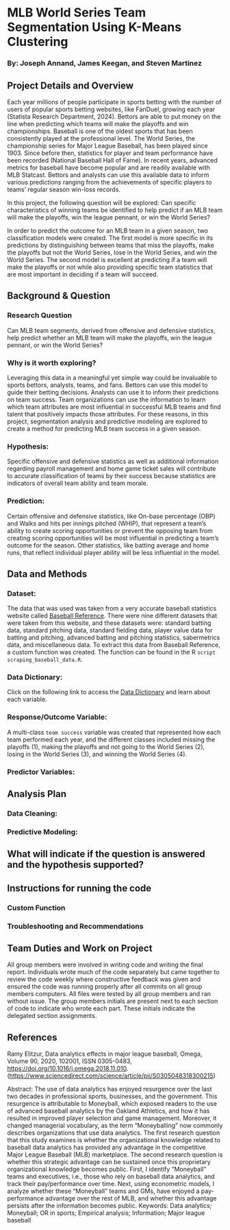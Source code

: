 # MLB World Series Team Segmentation Using K-Means Clustering

### By: Joseph Annand, James Keegan, and Steven Martinez

## Project Details and Overview

Each year millions of people participate in sports betting with the number of  users of popular sports betting websites, like FanDuel, growing each year (Statista Research Department, 2024). Bettors are able to put money on the line when predicting which teams will make the playoffs and win championships. Baseball is one of the oldest sports that has been consistently played at the professional level. The World Series, the championship series for Major League Baseball, has been played since 1903. Since before then, statistics for player and team performance have been recorded (National Baseball Hall of Fame). In recent years, advanced metrics for baseball have become popular and are readily available with MLB Statcast.  Bettors and analysts can use this available data to inform various predictions ranging from the achievements of specific players to teams’ regular season win-loss records. 

In this project, the following question will be explored: Can specific characteristics of winning teams be identified to help predict if an MLB team will make the playoffs, win the league pennant, or win the World Series?

In order to predict the outcome for an MLB team in a given season, two classification models were created. The first model is more specific in its predictions by distinguishing between teams that miss the playoffs, make the playoffs but not the World Series, lose in the World Series, and win the World Series. The second model is excellent at predicting if a team will make the playoffs or not while also providing specific team statistics that are most important in deciding if a team will succeed.

## Background & Question

### Research Question
Can MLB team segments, derived from offensive and defensive statistics, help predict whether an MLB team will make the playoffs, win the league pennant, or win the World Series?

### Why is it worth exploring?
Leveraging this data in a meaningful yet simple way could be invaluable to sports bettors, analysts, teams, and fans. Bettors can use this model to guide their betting decisions. Analysts can use it to inform their predictions on team success. Team organizations can use the information to learn which team attributes are most influential in successful MLB teams and find talent that positively impacts those attributes. For these reasons, in this project, segmentation analysis and predictive modeling are explored to create a method for predicting MLB team success in a given season.

### Hypothesis:
Specific offensive and defensive statistics as well as additional information regarding payroll management and home game ticket sales will contribute to accurate classification of teams by their success because statistics are indicators of overall team ability and team morale.

### Prediction:
Certain offensive and defensive statistics, like On-base percentage (OBP) and Walks and hits per innings pitched (WHIP), that represent a team’s ability to create scoring opportunities or prevent the opposing team from creating scoring opportunities will be most influential in predicting a team’s outcome for the season. Other statistics, like batting average and home runs, that reflect individual player ability will be less influential in the model.

## Data and Methods

### Dataset:
The data that was used was taken from a very accurate baseball statistics website called [Baseball Reference](https://www.baseball-reference.com). There were nine different datasets that were taken from this website, and these datasets were: standard batting data, standard pitching data, standard fielding data, player value data for batting and pitching, advanced batting and pitching statistics, sabermetrics data, and miscellaneous data. To extract this data from Baseball Reference, a custom function was created. The function can be found in the R `script scraping_baseball_data.R`.

### Data Dictionary:
Click on the following link to access the [Data Dictionary](https://docs.google.com/spreadsheets/d/1CIF_PlHCG6iH3jl4aIAVXccJDVC2CTumdDulyaqLHo0/edit?usp=sharing) and learn about each variable.

### Response/Outcome Variable:
A multi-class `team success` variable was created that represented how each team performed each year, and the different classes included missing the playoffs (1), making the playoffs and not going to the World Series (2), losing in the World Series (3), and winning the World Series (4).

### Predictor Variables:

## Analysis Plan

### Data Cleaning:

### Predictive Modeling:

## What will indicate if the question is answered and the hypothesis supported?

## Instructions for running the code

### Custom Function

### Troubleshooting and Recommendations 

## Team Duties and Work on Project
All group members were involved in writing code and writing the final report. Individuals wrote much of the code separately but came together to review the code weekly where constructive feedback was given and ensured the code was running properly after all commits on all group members computers. All files were tested by all group members and ran without issue. The group members initials are present next to each section of code to indicate who wrote each part. These initials indicate the delegated section assignments.

## References
Ramy Elitzur,
Data analytics effects in major league baseball,
Omega,
Volume 90,
2020,
102001,
ISSN 0305-0483,
https://doi.org/10.1016/j.omega.2018.11.010.
(https://www.sciencedirect.com/science/article/pii/S0305048318300215)

Abstract: The use of data analytics has enjoyed resurgence over the last two decades in professional sports, businesses, and the government. This resurgence is attributable to Moneyball, which exposed readers to the use of advanced baseball analytics by the Oakland Athletics, and how it has resulted in improved player selection and game management. Moreover, it changed managerial vocabulary, as the term “Moneyballing” now commonly describes organizations that use data analytics. The first research question that this study examines is whether the organizational knowledge related to baseball data analytics has provided any advantage in the competitive Major League Baseball (MLB) marketplace. The second research question is whether this strategic advantage can be sustained once this proprietary organizational knowledge becomes public. First, I identify “Moneyball” teams and executives, i.e., those who rely on baseball data analytics, and track their pay/performance over time. Next, using econometric models, I analyze whether these “Moneyball” teams and GMs, have enjoyed a pay-performance advantage over the rest of MLB, and whether this advantage persists after the information becomes public.
Keywords: Data analytics; Moneyball; OR in sports; Empirical analysis; Information; Major league baseball








